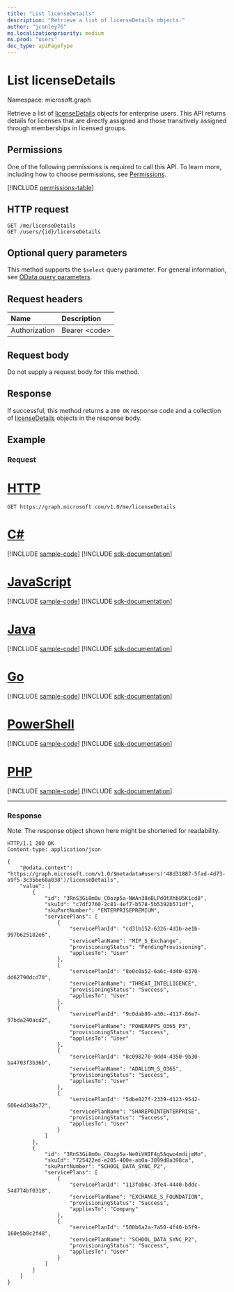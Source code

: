 ```yaml
---
title: "List licenseDetails"
description: "Retrieve a list of licenseDetails objects."
author: "jconley76"
ms.localizationpriority: medium
ms.prod: "users"
doc_type: apiPageType
---
```


# List licenseDetails

Namespace: microsoft.graph

Retrieve a list of [licenseDetails](../resources/licensedetails.md) objects for enterprise users. This API returns details for licenses that are directly assigned and those transitively assigned through memberships in licensed groups.


## Permissions
One of the following permissions is required to call this API. To learn more, including how to choose permissions, see [Permissions](/graph/permissions-reference).

<!-- { "blockType": "permissions", "name": "user_list_licensedetails" } -->
[!INCLUDE [permissions-table](../includes/permissions/user-list-licensedetails-permissions.md)]

## HTTP request
<!-- { "blockType": "ignored" } -->
```http
GET /me/licenseDetails
GET /users/{id}/licenseDetails
```
## Optional query parameters
This method supports the `$select` query parameter. For general information, see [OData query parameters](/graph/query-parameters).

## Request headers
| Name      |Description|
|:----------|:----------|
| Authorization  | Bearer &lt;code&gt;|

## Request body
Do not supply a request body for this method.

## Response

If successful, this method returns a `200 OK` response code and a collection of [licenseDetails](../resources/licensedetails.md) objects in the response body.
## Example
### Request


# [HTTP](#tab/http)
<!-- {
  "blockType": "request",
  "name": "get_licensedetails"
}-->
```msgraph-interactive
GET https://graph.microsoft.com/v1.0/me/licenseDetails
```

# [C#](#tab/csharp)
[!INCLUDE [sample-code](../includes/snippets/csharp/get-licensedetails-csharp-snippets.md)]
[!INCLUDE [sdk-documentation](../includes/snippets/snippets-sdk-documentation-link.md)]

# [JavaScript](#tab/javascript)
[!INCLUDE [sample-code](../includes/snippets/javascript/get-licensedetails-javascript-snippets.md)]
[!INCLUDE [sdk-documentation](../includes/snippets/snippets-sdk-documentation-link.md)]

# [Java](#tab/java)
[!INCLUDE [sample-code](../includes/snippets/java/get-licensedetails-java-snippets.md)]
[!INCLUDE [sdk-documentation](../includes/snippets/snippets-sdk-documentation-link.md)]

# [Go](#tab/go)
[!INCLUDE [sample-code](../includes/snippets/go/get-licensedetails-go-snippets.md)]
[!INCLUDE [sdk-documentation](../includes/snippets/snippets-sdk-documentation-link.md)]

# [PowerShell](#tab/powershell)
[!INCLUDE [sample-code](../includes/snippets/powershell/get-licensedetails-powershell-snippets.md)]
[!INCLUDE [sdk-documentation](../includes/snippets/snippets-sdk-documentation-link.md)]

# [PHP](#tab/php)
[!INCLUDE [sample-code](../includes/snippets/php/get-licensedetails-php-snippets.md)]
[!INCLUDE [sdk-documentation](../includes/snippets/snippets-sdk-documentation-link.md)]

---

### Response
Note: The response object shown here might be shortened for readability.
<!-- {
  "blockType": "response",
  "truncated": true,
  "@odata.type": "microsoft.graph.licenseDetails",
  "isCollection": true
} -->
```http
HTTP/1.1 200 OK
Content-type: application/json

{
    "@odata.context": "https://graph.microsoft.com/v1.0/$metadata#users('48d31887-5fad-4d73-a9f5-3c356e68a038')/licenseDetails",
    "value": [
        {
            "id": "3RnS3Gi8m0u_C0ozp5a-NWAn38eBLPdOtXhbU5K1cd8",
            "skuId": "c7df2760-2c81-4ef7-b578-5b5392b571df",
            "skuPartNumber": "ENTERPRISEPREMIUM",
            "servicePlans": [
                {
                    "servicePlanId": "cd31b152-6326-4d1b-ae1b-997b625182e6",
                    "servicePlanName": "MIP_S_Exchange",
                    "provisioningStatus": "PendingProvisioning",
                    "appliesTo": "User"
                },
                {
                    "servicePlanId": "8e0c0a52-6a6c-4d40-8370-dd62790dcd70",
                    "servicePlanName": "THREAT_INTELLIGENCE",
                    "provisioningStatus": "Success",
                    "appliesTo": "User"
                },
                {
                    "servicePlanId": "9c0dab89-a30c-4117-86e7-97bda240acd2",
                    "servicePlanName": "POWERAPPS_O365_P3",
                    "provisioningStatus": "Success",
                    "appliesTo": "User"
                },
                {
                    "servicePlanId": "8c098270-9dd4-4350-9b30-ba4703f3b36b",
                    "servicePlanName": "ADALLOM_S_O365",
                    "provisioningStatus": "Success",
                    "appliesTo": "User"
                },
                {
                    "servicePlanId": "5dbe027f-2339-4123-9542-606e4d348a72",
                    "servicePlanName": "SHAREPOINTENTERPRISE",
                    "provisioningStatus": "Success",
                    "appliesTo": "User"
                }
            ]
        },
        {
            "id": "3RnS3Gi8m0u_C0ozp5a-Ne0iVHIF4g5Aqwo4mdijmMo",
            "skuId": "725422ed-e205-400e-ab0a-3899d8a398ca",
            "skuPartNumber": "SCHOOL_DATA_SYNC_P2",
            "servicePlans": [
                {
                    "servicePlanId": "113feb6c-3fe4-4440-bddc-54d774bf0318",
                    "servicePlanName": "EXCHANGE_S_FOUNDATION",
                    "provisioningStatus": "Success",
                    "appliesTo": "Company"
                },
                {
                    "servicePlanId": "500b6a2a-7a50-4f40-b5f9-160e5b8c2f48",
                    "servicePlanName": "SCHOOL_DATA_SYNC_P2",
                    "provisioningStatus": "Success",
                    "appliesTo": "User"
                }
            ]
        }
    ]
}
```

<!-- uuid: 8fcb5dbc-d5aa-4681-8e31-b001d5168d79
2015-10-25 14:57:30 UTC -->
<!-- {
  "type": "#page.annotation",
  "description": "List licenseDetails",
  "keywords": "",
  "section": "documentation",
  "tocPath": "",
  "suppressions": [
  ]
}-->

